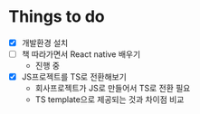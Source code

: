 # Things to do

- [x] 개발환경 설치
- [ ] 책 따라가면서 React native 배우기
  - 진행 중
- [x] JS프로젝트를 TS로 전환해보기
  - 회사프로젝트가 JS로 만들어서 TS로 전환 필요
  - TS template으로 제공되는 것과 차이점 비교
